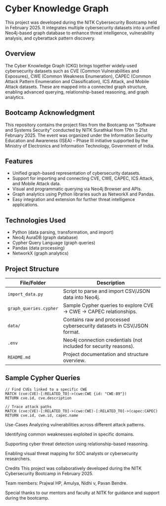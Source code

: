 # Cyber Knowledge Graph

This project was developed during the NITK Cybersecurity Bootcamp held in February 2025. It integrates multiple cybersecurity datasets into a unified Neo4j-based graph database to enhance threat intelligence, vulnerability analysis, and cyberattack pattern discovery.

## Overview

The Cyber Knowledge Graph (CKG) brings together widely-used cybersecurity datasets such as CVE (Common Vulnerabilities and Exposures), CWE (Common Weakness Enumeration), CAPEC (Common Attack Pattern Enumeration and Classification), ICS Attack, and Mobile Attack datasets. These are mapped into a connected graph structure, enabling advanced querying, relationship-based reasoning, and graph analytics.

## Bootcamp Acknowledgment
This repository contains the project files from the Bootcamp on "Software and Systems Security" conducted by NITK Surathkal from 17th to 21st February 2025. The event was organized under the Information Security Education and Awareness (ISEA) – Phase III initiative supported by the Ministry of Electronics and Information Technology, Government of India.


## Features

- Unified graph-based representation of cybersecurity datasets.
- Support for importing and connecting CVE, CWE, CAPEC, ICS Attack, and Mobile Attack data.
- Visual and programmatic querying via Neo4j Browser and APIs.
- Graph analytics using Python libraries such as NetworkX and Pandas.
- Easy integration and extension for further threat intelligence applications.

## Technologies Used

- Python (data parsing, transformation, and import)
- Neo4j AuraDB (graph database)
- Cypher Query Language (graph queries)
- Pandas (data processing)
- NetworkX (graph analytics)

## Project Structure

| File/Folder           | Description                                                                 |
|-----------------------|-----------------------------------------------------------------------------|
| `import_data.py`      | Script to parse and import CSV/JSON data into Neo4j.                        |
| `graph_queries.cypher`| Sample Cypher queries to explore CVE → CWE → CAPEC relationships.           |
| `data/`               | Contains raw and processed cybersecurity datasets in CSV/JSON format.       |
| `.env`                | Neo4j connection credentials (not included for security reasons).           |
| `README.md`           | Project documentation and structure overview.                               |

## Sample Cypher Queries
```cypher
// Find CVEs linked to a specific CWE
MATCH (cve:CVE)-[:RELATED_TO]->(cwe:CWE {id: "CWE-89"})
RETURN cve.id, cve.description

// Trace attack paths
MATCH (cve:CVE)-[:RELATED_TO]->(cwe:CWE)-[:RELATED_TO]->(capec:CAPEC)
RETURN cve.id, cwe.id, capec.name
```
Use-Cases
Analyzing vulnerabilities across different attack patterns.

Identifying common weaknesses exploited in specific domains.

Supporting cyber threat detection using relationship-based reasoning.

Enabling visual threat mapping for SOC analysts or cybersecurity researchers.

Credits
This project was collaboratively developed during the NITK Cybersecurity Bootcamp in February 2025.

Team members:
Prajwal HP,
Amulya,
Nidhi v,
Pavan Bendre.


Special thanks to our mentors and faculty at NITK for guidance and support during the bootcamp.
